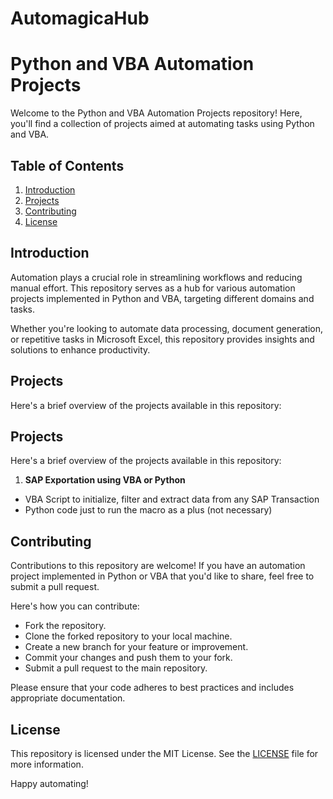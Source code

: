 ﻿# AutomagicaHub
# Python and VBA Automation Projects

Welcome to the Python and VBA Automation Projects repository! Here, you'll find a collection of projects aimed at automating tasks using Python and VBA.

## Table of Contents

1. [Introduction](#introduction)
2. [Projects](#projects)
3. [Contributing](#contributing)
4. [License](#license)

## Introduction

Automation plays a crucial role in streamlining workflows and reducing manual effort. This repository serves as a hub for various automation projects implemented in Python and VBA, targeting different domains and tasks.

Whether you're looking to automate data processing, document generation, or repetitive tasks in Microsoft Excel, this repository provides insights and solutions to enhance productivity.

## Projects

Here's a brief overview of the projects available in this repository:

## Projects

Here's a brief overview of the projects available in this repository:

1. **SAP Exportation using VBA or Python**
- VBA Script to initialize, filter and extract data from any SAP Transaction
- Python code just to run the macro as a plus (not necessary)


## Contributing

Contributions to this repository are welcome! If you have an automation project implemented in Python or VBA that you'd like to share, feel free to submit a pull request.

Here's how you can contribute:

- Fork the repository.
- Clone the forked repository to your local machine.
- Create a new branch for your feature or improvement.
- Commit your changes and push them to your fork.
- Submit a pull request to the main repository.

Please ensure that your code adheres to best practices and includes appropriate documentation.

## License

This repository is licensed under the MIT License. See the [LICENSE](LICENSE) file for more information.

Happy automating!
